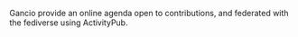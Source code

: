 Gancio provide an online agenda open to contributions, and federated with the fediverse using ActivityPub.
